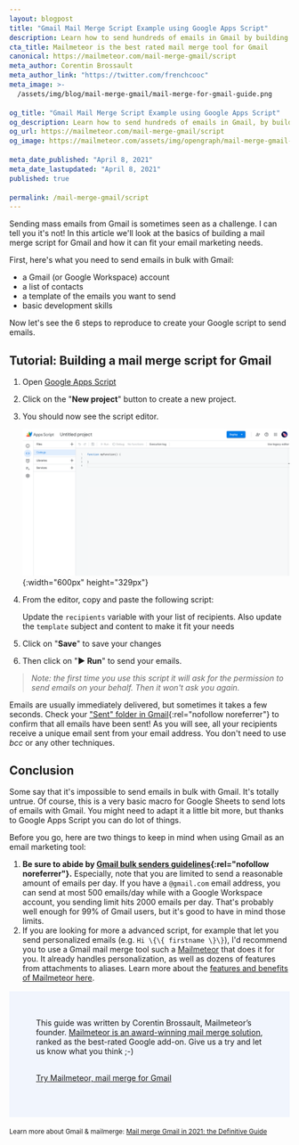 ```yaml
---
layout: blogpost
title: "Gmail Mail Merge Script Example using Google Apps Script"
description: Learn how to send hundreds of emails in Gmail by building your very own mail merge Gmail script.
cta_title: Mailmeteor is the best rated mail merge tool for Gmail
canonical: https://mailmeteor.com/mail-merge-gmail/script
meta_author: Corentin Brossault
meta_author_link: "https://twitter.com/frenchcooc"
meta_image: >-
  /assets/img/blog/mail-merge-gmail/mail-merge-for-gmail-guide.png

og_title: "Gmail Mail Merge Script Example using Google Apps Script"
og_description: Learn how to send hundreds of emails in Gmail, by building your very own mail merge Gmail script.
og_url: https://mailmeteor.com/mail-merge-gmail/script
og_image: https://mailmeteor.com/assets/img/opengraph/mail-merge-gmail-script.jpg

meta_date_published: "April 8, 2021"
meta_date_lastupdated: "April 8, 2021"
published: true

permalink: /mail-merge-gmail/script
---
```


Sending mass emails from Gmail is sometimes seen as a challenge. I can tell you it's not! In this article we'll look at the basics of building a mail merge script for Gmail and how it can fit your email marketing needs.

First, here's what you need to send emails in bulk with Gmail:

- a Gmail (or Google Workspace) account
- a list of contacts
- a template of the emails you want to send
- basic development skills

Now let's see the 6 steps to reproduce to create your Google script to send emails.

## Tutorial: Building a mail merge script for Gmail

1. Open [Google Apps Script](https://script.google.com/)

2. Click on the "**New project**" button to create a new project.

3. You should now see the script editor.

   ![Google Apps Script editor](/assets/img/blog/mail-merge-gmail/mail-merge-gmail-script-gas-editor.png){:width="600px" height="329px"}

4. From the editor, copy and paste the following script:

   <script src="https://gist.github.com/Frenchcooc/a2d12a7c663c6c432bb03ff3ea67b20d.js"></script>

   Update the `recipients` variable with your list of recipients. Also update the `template` subject and content to make it fit your needs

5. Click on "**Save**" to save your changes
6. Then click on "**▶️ Run**" to send your emails.

> _Note: the first time you use this script it will ask for the permission to send emails on your behalf. Then it won't ask you again._

Emails are usually immediately delivered, but sometimes it takes a few seconds. Check your ["Sent" folder in Gmail](https://mail.google.com/mail/#sent){:rel="nofollow noreferrer"} to confirm that all emails have been sent! As you will see, all your recipients receive a unique email sent from your email address. You don't need to use _bcc_ or any other techniques.

## Conclusion

Some say that it's impossible to send emails in bulk with Gmail. It's totally untrue. Of course, this is a very basic macro for Google Sheets to send lots of emails with Gmail. You might need to adapt it a little bit more, but thanks to Google Apps Script you can do lot of things.

Before you go, here are two things to keep in mind when using Gmail as an email marketing tool:

1. **Be sure to abide by [Gmail bulk senders guidelines](https://support.google.com/mail/answer/81126?hl=en){:rel="nofollow noreferrer"}.** Especially, note that you are limited to send a reasonable amount of emails per day. If you have a `@gmail.com` email address, you can send at most 500 emails/day while with a Google Workspace account, you sending limit hits 2000 emails per day. That's probably well enough for 99% of Gmail users, but it's good to have in mind those limits.
2. If you are looking for more a advanced script, for example that let you send personalized emails (e.g. `Hi \{\{ firstname \}\}`), I'd recommend you to use a Gmail mail merge tool such a [Mailmeteor](/) that does it for you. It already handles personalization, as well as dozens of features from attachments to aliases. Learn more about the [features and benefits of Mailmeteor here](/features).

<div style="padding: 3rem; background-color: #7da4ff17; margin: 1rem 0">
  This guide was written by Corentin Brossault, Mailmeteor’s founder. <a href="https://mailmeteor.com">Mailmeteor is an award-winning mail merge solution</a>, ranked as the best-rated Google add-on. Give us a try and let us know what you think ;-)
  <br>
  <br>
  <p><a href="https://mailmeteor.com" class="font-weight-bold">Try Mailmeteor, mail merge for Gmail</a></p>
</div>

<small class="blogpost-related-articles">
Learn more about Gmail & mailmerge: 
<a href="/mail-merge-gmail/">Mail merge Gmail in 2021: the Definitive Guide</a>
</small>
